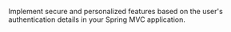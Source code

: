 Implement secure and personalized features based on the user's authentication details in your Spring MVC application.

